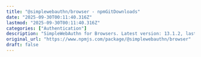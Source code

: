 ```yaml
---
title: "@simplewebauthn/browser - npmGitDownloads"
date: "2025-09-30T00:11:40.316Z"
lastmod: "2025-09-30T00:11:40.316Z"
categories: ["Authentication"]
description: "SimpleWebAuthn for Browsers. Latest version: 13.1.2, last published: 2 months ago. Start using @simplewebauthn/browser in your project by running `npm i @simplewebauthn/browser`. There are 235 other projects in the npm registry using @simplewebauthn/browser."
original_url: "https://www.npmjs.com/package/@simplewebauthn/browser"
draft: false
---
```

